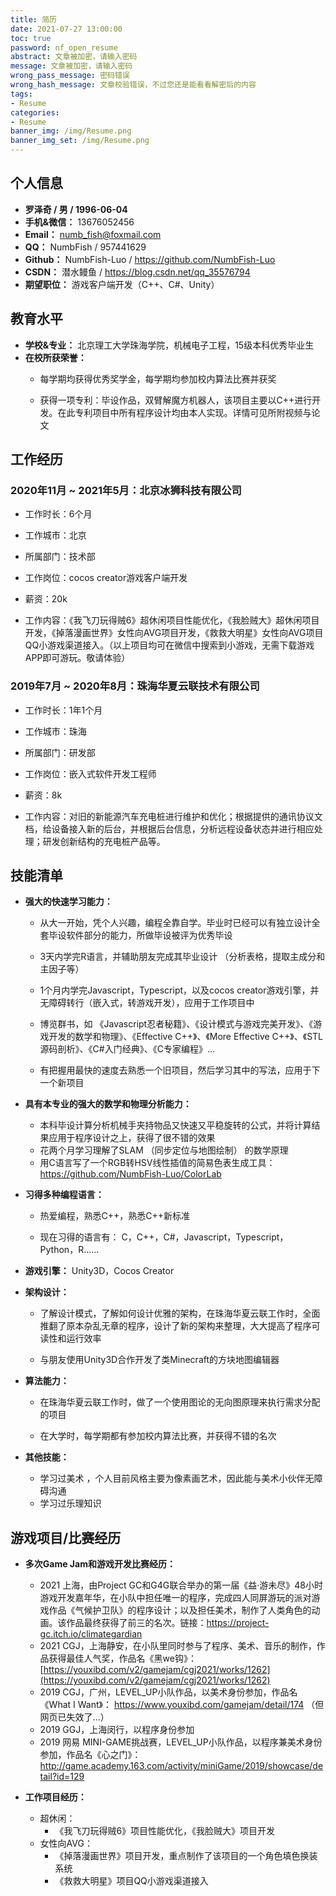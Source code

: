 ```yaml
---
title: 简历
date: 2021-07-27 13:00:00
toc: true
password: nf_open_resume
abstract: 文章被加密，请输入密码
message: 文章被加密，请输入密码
wrong_pass_message: 密码错误
wrong_hash_message: 文章校验错误，不过您还是能看看解密后的内容
tags:
- Resume
categories:
- Resume
banner_img: /img/Resume.png
banner_img_set: /img/Resume.png
---
```


## 个人信息

- **罗泽奇 / 男 / 1996-06-04**
- **手机&微信：** 13676052456
- **Email：** numb_fish@foxmail.com
- **QQ：** NumbFish / 957441629
- **Github：** NumbFish-Luo / https://github.com/NumbFish-Luo
- **CSDN：** 潜水鳗鱼 / https://blog.csdn.net/qq_35576794
- **期望职位：** 游戏客户端开发（C++、C#、Unity）

## 教育水平

- **学校&专业：** 北京理工大学珠海学院，机械电子工程，15级本科优秀毕业生
- **在校所获荣誉：**
  - 每学期均获得优秀奖学金，每学期均参加校内算法比赛并获奖
  
  - 获得一项专利：毕设作品，双臂解魔方机器人，该项目主要以C++进行开发。在此专利项目中所有程序设计均由本人实现。详情可见所附视频与论文

## 工作经历

### 2020年11月 ~ 2021年5月：北京冰狮科技有限公司

- 工作时长：6个月

- 工作城市：北京

- 所属部门：技术部

- 工作岗位：cocos creator游戏客户端开发

- 薪资：20k

- 工作内容：《我飞刀玩得贼6》超休闲项目性能优化，《我脸贼大》超休闲项目开发，《掉落漫画世界》女性向AVG项目开发，《救救大明星》女性向AVG项目QQ小游戏渠道接入。（以上项目均可在微信中搜索到小游戏，无需下载游戏APP即可游玩。敬请体验）

### 2019年7月 ~ 2020年8月：珠海华夏云联技术有限公司

- 工作时长：1年1个月
- 工作城市：珠海

- 所属部门：研发部

- 工作岗位：嵌入式软件开发工程师

- 薪资：8k

- 工作内容：对旧的新能源汽车充电桩进行维护和优化；根据提供的通讯协议文档，给设备接入新的后台，并根据后台信息，分析远程设备状态并进行相应处理；研发创新结构的充电桩产品等。

## 技能清单

- **强大的快速学习能力：**
  - 从大一开始，凭个人兴趣，编程全靠自学。毕业时已经可以有独立设计全套毕设软件部分的能力，所做毕设被评为优秀毕设
  
  - 3天内学完R语言，并辅助朋友完成其毕业设计 （分析表格，提取主成分和主因子等）
  - 1个月内学完Javascript，Typescript，以及cocos creator游戏引擎，并无障碍转行（嵌入式，转游戏开发），应用于工作项目中
  - 博览群书，如 《Javascript忍者秘籍》、《设计模式与游戏完美开发》、《游戏开发的数学和物理》、《Effective C++》、《More Effective C++》、《STL源码剖析》、《C#入门经典》、《C专家编程》...
  - 有把握用最快的速度去熟悉一个旧项目，然后学习其中的写法，应用于下一个新项目
  
- **具有本专业的强大的数学和物理分析能力：**
  - 本科毕设计算分析机械手夹持物品又快速又平稳旋转的公式，并将计算结果应用于程序设计之上，获得了很不错的效果
  - 花两个月学习理解了SLAM （同步定位与地图绘制） 的数学原理
  - 用C语言写了一个RGB转HSV线性插值的简易色表生成工具：https://github.com/NumbFish-Luo/ColorLab
  
- **习得多种编程语言：**
  - 热爱编程，熟悉C++，熟悉C++新标准

  - 现在习得的语言有： C，C++，C#，Javascript，Typescript，Python，R……

- **游戏引擎：** Unity3D，Cocos Creator

- **架构设计：**
  - 了解设计模式，了解如何设计优雅的架构，在珠海华夏云联工作时，全面推翻了原本杂乱无章的程序，设计了新的架构来整理，大大提高了程序可读性和运行效率
  
  - 与朋友使用Unity3D合作开发了类Minecraft的方块地图编辑器
  
- **算法能力：**
  - 在珠海华夏云联工作时，做了一个使用图论的无向图原理来执行需求分配的项目
  
  - 在大学时，每学期都有参加校内算法比赛，并获得不错的名次
  
- **其他技能：**
  - 学习过美术 ，个人目前风格主要为像素画艺术，因此能与美术小伙伴无障碍沟通
  - 学习过乐理知识

## 游戏项目/比赛经历

- **多次Game Jam和游戏开发比赛经历：**
  - 2021 上海，由Project GC和G4G联合举办的第一届《益·游未尽》48小时游戏开发嘉年华，在小队中担任唯一的程序，完成四人同屏游玩的派对游戏作品《气候护卫队》的程序设计；以及担任美术，制作了人类角色的动画。该作品最终获得了前三的名次。链接：https://project-gc.itch.io/climategardian
  - 2021 CGJ，上海静安，在小队里同时参与了程序、美术、音乐的制作，作品获得最佳人气奖，作品名《黑we钩》：[https://youxibd.com/v2/gamejam/cgj2021/works/1262](https://youxibd.com/v2/gamejam/cgj2021/works/1262)
  - 2019 CGJ，广州，LEVEL_UP小队作品，以美术身份参加，作品名《What I Want》： https://www.youxibd.com/gamejam/detail/174 （但网页已失效了...）
  - 2019 GGJ，上海闵行，以程序身份参加
  - 2019 网易 MINI-GAME挑战赛，LEVEL_UP小队作品，以程序兼美术身份参加，作品名《心之门》： http://game.academy.163.com/activity/miniGame/2019/showcase/detail?id=129


- **工作项目经历：**
  - 超休闲：
    - 《我飞刀玩得贼6》项目性能优化，《我脸贼大》项目开发
  - 女性向AVG：
    - 《掉落漫画世界》项目开发，重点制作了该项目的一个角色填色换装系统
    - 《救救大明星》项目QQ小游戏渠道接入